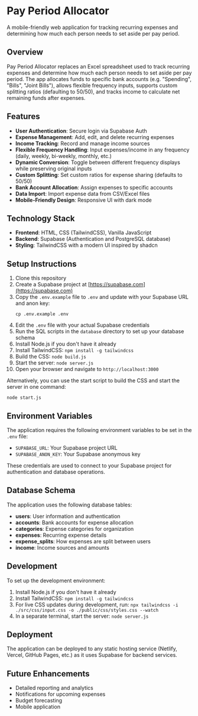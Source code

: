 # Pay Period Allocator

A mobile-friendly web application for tracking recurring expenses and determining how much each person needs to set aside per pay period.

## Overview

Pay Period Allocator replaces an Excel spreadsheet used to track recurring expenses and determine how much each person needs to set aside per pay period. The app allocates funds to specific bank accounts (e.g. "Spending", "Bills", "Joint Bills"), allows flexible frequency inputs, supports custom splitting ratios (defaulting to 50/50), and tracks income to calculate net remaining funds after expenses.

## Features

- **User Authentication**: Secure login via Supabase Auth
- **Expense Management**: Add, edit, and delete recurring expenses
- **Income Tracking**: Record and manage income sources
- **Flexible Frequency Handling**: Input expenses/income in any frequency (daily, weekly, bi-weekly, monthly, etc.)
- **Dynamic Conversion**: Toggle between different frequency displays while preserving original inputs
- **Custom Splitting**: Set custom ratios for expense sharing (defaults to 50/50)
- **Bank Account Allocation**: Assign expenses to specific accounts
- **Data Import**: Import expense data from CSV/Excel files
- **Mobile-Friendly Design**: Responsive UI with dark mode

## Technology Stack

- **Frontend**: HTML, CSS (TailwindCSS), Vanilla JavaScript
- **Backend**: Supabase (Authentication and PostgreSQL database)
- **Styling**: TailwindCSS with a modern UI inspired by shadcn

## Setup Instructions

1. Clone this repository
2. Create a Supabase project at [https://supabase.com](https://supabase.com)
3. Copy the `.env.example` file to `.env` and update with your Supabase URL and anon key:
   ```
   cp .env.example .env
   ```
4. Edit the `.env` file with your actual Supabase credentials
5. Run the SQL scripts in the `database` directory to set up your database schema
6. Install Node.js if you don't have it already
7. Install TailwindCSS: `npm install -g tailwindcss`
8. Build the CSS: `node build.js`
9. Start the server: `node server.js`
10. Open your browser and navigate to `http://localhost:3000`

Alternatively, you can use the start script to build the CSS and start the server in one command:
```
node start.js
```

## Environment Variables

The application requires the following environment variables to be set in the `.env` file:

- `SUPABASE_URL`: Your Supabase project URL
- `SUPABASE_ANON_KEY`: Your Supabase anonymous key

These credentials are used to connect to your Supabase project for authentication and database operations.

## Database Schema

The application uses the following database tables:

- **users**: User information and authentication
- **accounts**: Bank accounts for expense allocation
- **categories**: Expense categories for organization
- **expenses**: Recurring expense details
- **expense_splits**: How expenses are split between users
- **income**: Income sources and amounts

## Development

To set up the development environment:

1. Install Node.js if you don't have it already
2. Install TailwindCSS: `npm install -g tailwindcss`
3. For live CSS updates during development, run: `npx tailwindcss -i ./src/css/input.css -o ./public/css/styles.css --watch`
4. In a separate terminal, start the server: `node server.js`

## Deployment

The application can be deployed to any static hosting service (Netlify, Vercel, GitHub Pages, etc.) as it uses Supabase for backend services.

## Future Enhancements

- Detailed reporting and analytics
- Notifications for upcoming expenses
- Budget forecasting
- Mobile application 